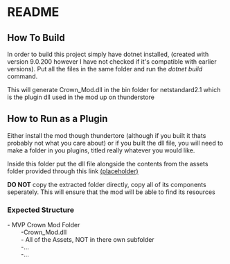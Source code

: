 <h1>README</h1>

<h2>How To Build</h2>

In order to build this project simply have dotnet installed, (created with version 9.0.200 however I have not checked if it's compatible with earlier versions).
Put all the files in the same folder and run the <i>dotnet build</i> command.

This will generate Crown_Mod.dll in the bin folder for netstandard2.1 which is the plugin dll used in the mod up on thunderstore

<h2>How to Run as a Plugin</h2>

Either install the mod though thundertore (although if you built it thats probably not what you care about) or if you built the dll file, you will need to make a folder
in you plugins, titled really whatever you would like.

Inside this folder put the dll file alongside the contents from the assets folder provided through this link
<u>(placeholder)</u>

<b>DO NOT</b> copy the extracted folder directly, copy all of its components seperately.
This will ensure that the mod will be able to find its resources

<h3>Expected Structure</h3>
  - MVP Crown Mod Folder <br>
  &nbsp;&nbsp;&nbsp;&nbsp;&nbsp;&nbsp;&nbsp;&nbsp;-Crown_Mod.dll <br>
  &nbsp;&nbsp;&nbsp;&nbsp;&nbsp;&nbsp;&nbsp;&nbsp;- All of the Assets, NOT in there own subfolder <br>
  &nbsp;&nbsp;&nbsp;&nbsp;&nbsp;&nbsp;&nbsp;&nbsp;-... <br>
  &nbsp;&nbsp;&nbsp;&nbsp;&nbsp;&nbsp;&nbsp;&nbsp;-... <br>
